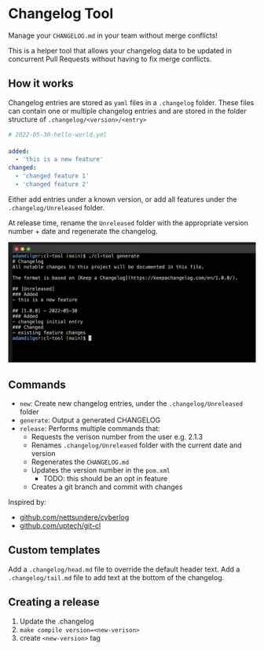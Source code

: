 # Changelog Tool

Manage your `CHANGELOG.md` in your team without merge conflicts!

This is a helper tool that allows your changelog data to be updated in concurrent Pull Requests without having to fix merge conflicts.

## How it works

Changelog entries are stored as `yaml` files in a `.changelog` folder. These files can contain one or multiple changelog entries and are stored in the folder structure of `.changelog/<version>/<entry>`

```yaml
# 2022-05-30-hello-world.yml

added:
  - 'this is a new feature'
changed:
  - 'changed feature 1'
  - 'changed feature 2'
```

Either add entries under a known version, or add all features under the `.changelog/Unreleased` folder.

At release time, rename the `Unreleased` folder with the appropriate version number + date and regenerate the changelog.

![](/images/generate.jpg)

## Commands

- `new`: Create new changelog entries, under the `.changelog/Unreleased` folder
- `generate`: Output a generated CHANGELOG
- `release`: Performs multiple commands that:
  - Requests the verison number from the user e.g. 2.1.3
  - Renames `.changelog/Unreleased` folder with the current date and version
  - Regenerates the `CHANGELOG.md`
  - Updates the version number in the `pom.xml`
    - TODO: this should be an opt in feature
  - Creates a git branch and commit with changes

Inspired by:
  - [github.com/nettsundere/cyberlog](https://github.com/nettsundere/cyberlog)
  - [github.com/uptech/git-cl](https://github.com/uptech/git-cl)

## Custom templates

Add a `.changelog/head.md` file to override the default header text. Add a `.changelog/tail.md` file to add text at the bottom of the changelog.

## Creating a release

1. Update the .changelog
2. `make compile version=<new-verison>`
2. create `<new-version>` tag